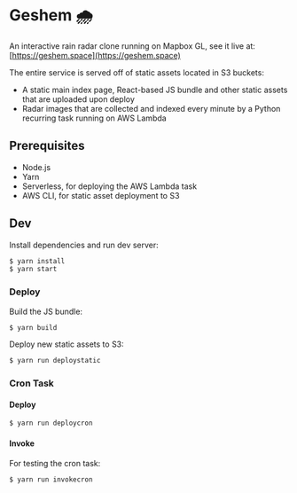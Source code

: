 # Geshem 🌧️

An interactive rain radar clone running on Mapbox GL, see it live at: [https://geshem.space](https://geshem.space)

The entire service is served off of static assets located in S3 buckets:

 - A static main index page, React-based JS bundle and other static assets that are uploaded upon deploy
 - Radar images that are collected and indexed every minute by a Python recurring task running on AWS Lambda

## Prerequisites

 - Node.js
 - Yarn
 - Serverless, for deploying the AWS Lambda task
 - AWS CLI, for static asset deployment to S3

## Dev

Install dependencies and run dev server:

```bash
$ yarn install
$ yarn start
```

### Deploy

Build the JS bundle:

```bash
$ yarn build
```

Deploy new static assets to S3:

```bash
$ yarn run deploystatic
```

### Cron Task

#### Deploy

```bash
$ yarn run deploycron
```

#### Invoke

For testing the cron task:

```bash
$ yarn run invokecron
```
